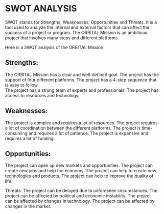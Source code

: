 # SWOT ANALYSIS

SWOT stands for Strengths, Weaknesses, Opportunities and Threats. It is a tool used to analyze the internal and external factors that can affect the success of a project or program. The ORBITAL Mission is an ambitious project that involves many steps and different platforms. 

Here is a SWOT analysis of the ORBITAL Mission.

## Strengths:

The ORBITAL Mission has a clear and well-defined goal.
The project has the support of four different platforms.
The project has a 4-step sequence that is easy to follow.	
The project has a strong team of experts and professionals.
The project has access to resources and technology.


## Weaknesses:

The project is complex and requires a lot of resources.
The project requires a lot of coordination between the different platforms.
The project is time-consuming and requires a lot of patience.
The project is expensive and requires a lot of funding.


## Opportunities:	

The project can open up new markets and opportunities.
The project can create new jobs and help the economy.
The project can help to create new technologies and products.
The project can help to improve the quality of life.


Threats:
The project can be delayed due to unforeseen circumstances.
The project can be affected by political and economic instability.
The project can be affected by changes in technology.
The project can be affected by changes in the market.
